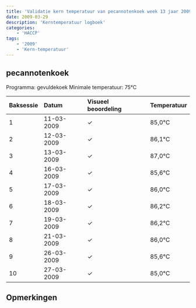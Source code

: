 ```yaml
---
title: 'Validatie kern temperatuur van pecannotenkoek week 13 jaar 2009'
date: 2009-03-29
description: 'Kerntemperatuur logboek'
categories:
    - 'HACCP'
tags:
    - '2009'
    - 'Kern-temperatuur'
---
```


## pecannotenkoek

Programma: gevuldekoek
Minimale temperatuur: 75°C

| Baksessie | Datum | Visueel beoordeling | Temperatuur |
|:---|:---|:---|:---|
| 1 | 11-03-2009 | &check; | 85,0°C |
| 2 | 12-03-2009 | &check; | 86,1°C |
| 3 | 13-03-2009 | &check; | 87,0°C |
| 4 | 16-03-2009 | &check; | 85,6°C |
| 5 | 17-03-2009 | &check; | 86,0°C |
| 6 | 18-03-2009 | &check; | 86,2°C |
| 7 | 19-03-2009 | &check; | 86,2°C |
| 8 | 21-03-2009 | &check; | 86,0°C |
| 9 | 26-03-2009 | &check; | 85,6°C |
| 10 | 27-03-2009 | &check; | 85,0°C |

## Opmerkingen


